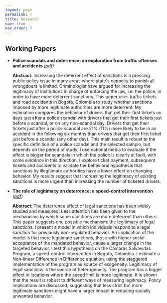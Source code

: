 ```yaml
---
layout: page
permalink: /
title: Research
nav: true
nav_order: 7
---
```



## Working Papers


* **Police scandals and deterrence: an exploration from traffic offenses and accidents** *([pdf](/assets/Scandals.pdf))*
	
	**Abstract**:
	Increasing the deterrent effect of sanctions is a pressing public policy issue in many areas where state's capacity to punish all wrongdoers is limited. Criminologist have argued for increasing the legitimacy of institutions in charge of enforcing the law, i.e. the police, in order to have more deterrent sanctions. This paper uses traffic tickets and road accidents in Bogotá, Colombia to study whether sanctions imposed by more legitimate authorities are more deterrent. My estimation compares the behavior of drivers that get their first tickets on days just after a police scandal with drivers that get their first tickets just before a scandal, or on any non-scandal day. Drivers that get their tickets just after a police scandal are 21% (11%) more likely to be in an accident in the following six months than drivers that get their first ticket just before a scandal (any other day). This main result is robust to the specific definition of a police scandal and the selected sample, but depends on the period of study. I use national media to evaluate if the effect is bigger for scandals in which the police is clearly at fault, with some evidence in this direction. I explore ticket payment, subsequent tickets and accidents to validate the behavioral hypothesis that sanctions by illegitimate authorities have a lower effect on changing behavior. My results suggest that increasing the legitimacy of existing sanctions is more urgent than increasing the number of ticketed drivers.


* **The role of legitimacy on deterrence: a speed-control intervention** *([pdf](/assets/Cameras.pdf))*

	**Abstract**:
	The deterrence effect of legal sanctions has been widely studied and measured. Less attention has been given to the mechanisms by which some sanctions are more deterrent than others. This paper suggests one possible mechanism: the legitimacy of legal sanctions. I present a model in which individuals respond to a legal sanction for previously non-regulated behavior. An implication of the model is that more legitimate sanctions, those with higher social acceptance of the mandated behavior, cause a larger change in the targeted behavior. I test this hypothesis on the Cámaras Salvavidas Program, a speed-control intervention in Bogotá, Colombia. I estimate a Non-linear Difference in Difference equation, using the staggered implementation of the program as source of exogeneity. Legitimacy of legal sanctions is the source of heterogeneity. The program has a bigger effect in locations where the speed limit is more legitimate. It is shown that the result is robust to different ways of measuring legitimacy. Policy implications are discussed, suggesting that less strict but more legitimate sanctions might have a larger impact in reducing socially unwanted behavior.
